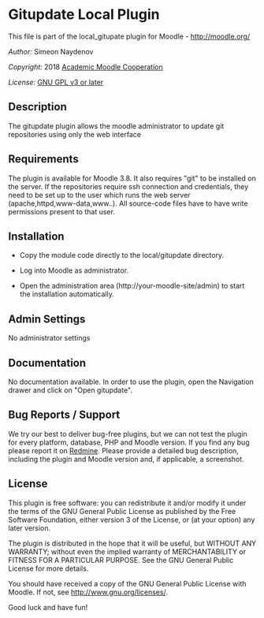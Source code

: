 Gitupdate Local Plugin
======================

This file is part of the local_gitupate plugin for Moodle - <http://moodle.org/>

*Author:*   Simeon Naydenov


*Copyright:* 2018 [Academic Moodle Cooperation](http://www.academic-moodle-cooperation.org)


*License:*   [GNU GPL v3 or later](http://www.gnu.org/copyleft/gpl.html)


Description
-----------

The gitupdate plugin allows the moodle administrator to update git repositories using only the
web interface


Requirements
------------

The plugin is available for Moodle 3.8. It also requires "git" to be installed on the server. If 
the repositories require ssh connection and credentials, they need to be set up to the user which
runs the web server (apache,httpd,www-data,www..). All source-code files have to have write permissions
present to that user. 


Installation
------------

* Copy the module code directly to the local/gitupdate directory.

* Log into Moodle as administrator.

* Open the administration area (http://your-moodle-site/admin) to start the installation
  automatically.


Admin Settings
--------------

No administrator settings

Documentation
-------------

No documentation available. 
In order to use the plugin, open the Navigation drawer and click on "Open gitupdate".


Bug Reports / Support
---------------------

We try our best to deliver bug-free plugins, but we can not test the plugin for every platform,
database, PHP and Moodle version. If you find any bug please report it on
[Redmine](https://moodledev.zserv.tuwien.ac.at/redmine/projects/gitupdate/issues). Please
provide a detailed bug description, including the plugin and Moodle version and, if applicable, a
screenshot.


License
-------

This plugin is free software: you can redistribute it and/or modify it under the terms of the GNU
General Public License as published by the Free Software Foundation, either version 3 of the
License, or (at your option) any later version.

The plugin is distributed in the hope that it will be useful, but WITHOUT ANY WARRANTY; without
even the implied warranty of MERCHANTABILITY or FITNESS FOR A PARTICULAR PURPOSE. See the GNU
General Public License for more details.

You should have received a copy of the GNU General Public License with Moodle. If not, see
<http://www.gnu.org/licenses/>.


Good luck and have fun!
